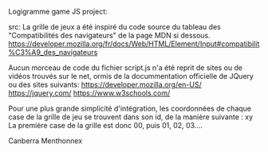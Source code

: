 Logigramme game JS project:

src:
La grille de jeux a été inspiré du code source du tableau des "Compatibilités des navigateurs" de la page MDN si dessous.
https://developer.mozilla.org/fr/docs/Web/HTML/Element/Input#compatibilit%C3%A9_des_navigateurs



Aucun morceau de code du fichier script.js n'a été reprit de sites ou de vidéos trouvés sur le net, ormis de la docummentation officielle de JQuery ou des sites suivants:
https://developer.mozilla.org/en-US/
https://jquery.com/
https://www.w3schools.com/


Pour une plus grande simplicité d'intégration, les coordonnées de chaque case de la grille de jeu se trouvent dans son id, de la manière suivante : xy 
La première case de la grille est donc 00, puis 01, 02, 03....


Canberra Menthonnex
